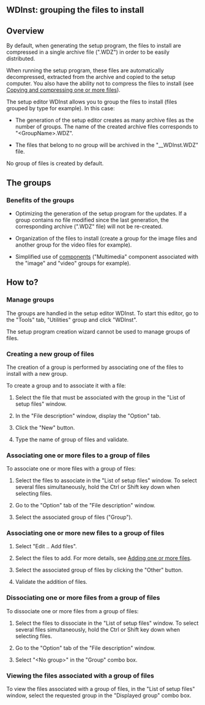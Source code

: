 


## WDInst: grouping the files to install 
			



<a name="NOTE1"></a>
<a name="NOTE1_1"></a>


## Overview
<a name="overview_ELTTEXTE000169"></a>
By default, when generating the setup program, the files to install are compressed in a single archive file (".WDZ") in order to be easily distributed.

When running the setup program, these files are automatically decompressed, extracted from the archive and copied to the setup computer. You also have the ability not to compress the files to install (see [Copying and compressing one or more files](../Editeurs/2028033.md)).

The setup editor WDInst allows you to group the files to install (files grouped by type for example). In this case:

- The generation of the setup editor creates as many archive files as the number of groups. The name of the created archive files corresponds to "&lt;GroupName>.WDZ".

- The files that belong to no group will be archived in the "__WDInst.WDZ" file.




No group of files is created by default.

<a name="NOTE2"></a>
<a name="NOTE2_1"></a>


## The groups
<a name="the_groups_ELTTEXTE000193"></a>


### Benefits of the groups
<a name="benefits_the_groups_ELTPARAGRAPHE000030"></a>

- Optimizing the generation of the setup program for the updates. 
	If a group contains no file modified since the last generation, the corresponding archive (".WDZ" file) will not be re-created.

- Organization of the files to install (create a group for the image files and another group for the video files for example).

- Simplified use of [components](../Editeurs/2028032.md) ("Multimedia" component associated with the "image" and "video" groups for example).




<a name="NOTE3"></a>
<a name="NOTE3_1"></a>


## How to?
<a name="how_ELTTEXTE000217"></a>


### Manage groups
<a name="manage_groups_ELTPARAGRAPHE000046"></a>

The groups are handled in the setup editor WDInst. To start this editor, go to the "Tools" tab, "Utilities" group and click "WDInst".

The setup program creation wizard cannot be used to manage groups of files.
<a name="NOTE3_2"></a>


### Creating a new group of files
<a name="creating_new_group_files_ELTPARAGRAPHE000067"></a>

The creation of a group is performed by associating one of the files to install with a new group.

To create a group and to associate it with a file:

1. Select the file that must be associated with the group in the "List of setup files" window.

2. In the "File description" window, display the "Option" tab.

3. Click the "New" button.

4. Type the name of group of files and validate.



<a name="NOTE3_3"></a>


### Associating one or more files to a group of files
<a name="associating_one_more_files_group_files_ELTPARAGRAPHE000081"></a>

To associate one or more files with a group of files: 

1. Select the files to associate in the "List of setup files" window.
	To select several files simultaneously, hold the Ctrl or Shift key down when selecting files.

2. Go to the "Option" tab of the "File description" window.

3. Select the associated group of files ("Group").



<a name="NOTE3_4"></a>


### Associating one or more new files to a group of files
<a name="associating_one_more_new_files_group_files_ELTPARAGRAPHE000094"></a>

1. Select "Edit .. Add files".

2. Select the files to add. For more details, see [Adding one or more files](../Editeurs/2028066.md).

3. Select the associated group of files by clicking the "Other" button.

4. Validate the addition of files.



<a name="NOTE3_5"></a>


### Dissociating one or more files from a group of files
<a name="dissociating_one_more_files_from_group_files_ELTPARAGRAPHE000107"></a>

To dissociate one or more files from a group of files: 

1. Select the files to dissociate in the "List of setup files" window. 
	To select several files simultaneously, hold the Ctrl or Shift key down when selecting files.

2. Go to the "Option" tab of the "File description" window.

3. Select "&lt;No group&gt;" in the "Group" combo box.



<a name="NOTE3_6"></a>


### Viewing the files associated with a group of files
<a name="viewing_the_files_associated_with_group_files_ELTPARAGRAPHE000120"></a>

To view the files associated with a group of files, in the "List of setup files" window, select the requested group in the "Displayed group" combo box.


